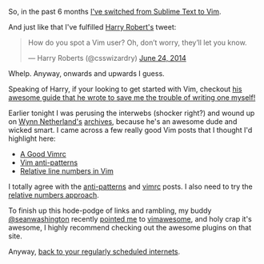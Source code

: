 So, in the past 6 months [I've switched from Sublime Text to Vim](https://github.com/asimpson/dotfiles/blob/master/.vimrc).

And just like that I've fulfilled [Harry Robert's](http://twitter.com/csswizardry) tweet:

> How do you spot a Vim user? Oh, don’t worry, they’ll let you know.
> 
> — Harry Roberts (@csswizardry) [June 24, 2014](https://twitter.com/csswizardry/statuses/481468881400528896)

Whelp. Anyway, onwards and upwards I guess.

Speaking of Harry, if your looking to get started with Vim, checkout [his awesome guide that he wrote to save me the trouble of writing one myself\!](http://csswizardry.com/2014/06/vim-for-people-who-think-things-like-vim-are-weird-and-hard/)

Earlier tonight I was perusing the interwebs (shocker right?) and wound up on [Wynn Netherland's](http://wynnnetherland.com) [archives](http://wynnnetherland.com/archives), because he's an awesome dude and wicked smart. I came across a few really good Vim posts that I thought I'd highlight here:

  - [A Good Vimrc](http://dougblack.io/words/a-good-vimrc.html)
  - [Vim anti-patterns](http://blog.sanctum.geek.nz/vim-anti-patterns/)
  - [Relative line numbers in Vim](http://jeffkreeftmeijer.com/2012/relative-line-numbers-in-vim-for-super-fast-movement/)

I totally agree with the [anti-patterns](http://blog.sanctum.geek.nz/vim-anti-patterns/) and [vimrc](http://dougblack.io/words/a-good-vimrc.html) posts. I also need to try the [relative numbers approach](http://jeffkreeftmeijer.com/2012/relative-line-numbers-in-vim-for-super-fast-movement/).

To finish up this hode-podge of links and rambling, my buddy [@seanwashington](http://twitter.com/seanwashington) recently [pointed me](https://twitter.com/seanwashington/status/482247769747255297) to [vimawesome](http://vimawesome.com), and holy crap it's awesome, I highly recommend checking out the awesome plugins on that site.

Anyway, [back to your regularly scheduled internets](http://media.giphy.com/media/NO3XxB6Ny3eZq/giphy.gif).
